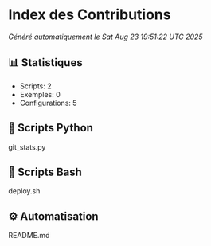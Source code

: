 # Index des Contributions

_Généré automatiquement le Sat Aug 23 19:51:22 UTC 2025_

## 📊 Statistiques

- Scripts: 2
- Exemples: 0
- Configurations: 5

## 🐍 Scripts Python

git_stats.py

## 🔧 Scripts Bash

deploy.sh

## ⚙️ Automatisation

README.md
